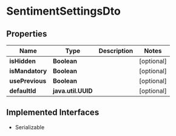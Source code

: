 

# SentimentSettingsDto


## Properties

Name | Type | Description | Notes
------------ | ------------- | ------------- | -------------
**isHidden** | **Boolean** |  |  [optional]
**isMandatory** | **Boolean** |  |  [optional]
**usePrevious** | **Boolean** |  |  [optional]
**defaultId** | **java.util.UUID** |  |  [optional]


## Implemented Interfaces

* Serializable


